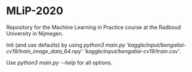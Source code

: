 # MLiP-2020
Repository for the Machine Learning in Practice course at the Radboud University in Nijmegen.

Init (and use defaults) by using *python3 main.py 'kaggle/input/bengaliai-cv19/train_image_data_64.npy' 'kaggle/input/bengaliai-cv19/train.csv'*.

Use *python3 main.py --help* for all options.
